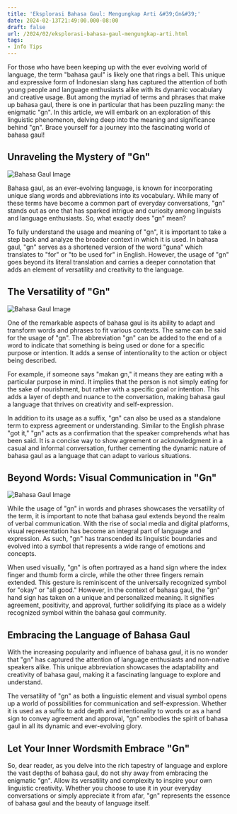 ```yaml
---
title: 'Eksplorasi Bahasa Gaul: Mengungkap Arti &#39;Gn&#39;'
date: 2024-02-13T21:49:00.000-08:00
draft: false
url: /2024/02/eksplorasi-bahasa-gaul-mengungkap-arti.html
tags: 
- Info Tips
---
```


For those who have been keeping up with the ever evolving world of language, the term "bahasa gaul" is likely one that rings a bell. This unique and expressive form of Indonesian slang has captured the attention of both young people and language enthusiasts alike with its dynamic vocabulary and creative usage. But among the myriad of terms and phrases that make up bahasa gaul, there is one in particular that has been puzzling many: the enigmatic "gn". In this article, we will embark on an exploration of this linguistic phenomenon, delving deep into the meaning and significance behind "gn". Brace yourself for a journey into the fascinating world of bahasa gaul!

Unraveling the Mystery of "Gn"
------------------------------

![Bahasa Gaul Image](https://akutahu.com/uploads/images/image_1920x_26082017-Kosakata_Gaul.jpg)

Bahasa gaul, as an ever-evolving language, is known for incorporating unique slang words and abbreviations into its vocabulary. While many of these terms have become a common part of everyday conversations, "gn" stands out as one that has sparked intrigue and curiosity among linguists and language enthusiasts. So, what exactly does "gn" mean?

To fully understand the usage and meaning of "gn", it is important to take a step back and analyze the broader context in which it is used. In bahasa gaul, "gn" serves as a shortened version of the word "guna" which translates to "for" or "to be used for" in English. However, the usage of "gn" goes beyond its literal translation and carries a deeper connotation that adds an element of versatility and creativity to the language.

The Versatility of "Gn"
-----------------------

![Bahasa Gaul Image](https://akutahu.com/uploads/images/image_1920x_26082017-Kosakata_Gaul.jpg)

One of the remarkable aspects of bahasa gaul is its ability to adapt and transform words and phrases to fit various contexts. The same can be said for the usage of "gn". The abbreviation "gn" can be added to the end of a word to indicate that something is being used or done for a specific purpose or intention. It adds a sense of intentionality to the action or object being described.

For example, if someone says "makan gn," it means they are eating with a particular purpose in mind. It implies that the person is not simply eating for the sake of nourishment, but rather with a specific goal or intention. This adds a layer of depth and nuance to the conversation, making bahasa gaul a language that thrives on creativity and self-expression.

In addition to its usage as a suffix, "gn" can also be used as a standalone term to express agreement or understanding. Similar to the English phrase "got it," "gn" acts as a confirmation that the speaker comprehends what has been said. It is a concise way to show agreement or acknowledgment in a casual and informal conversation, further cementing the dynamic nature of bahasa gaul as a language that can adapt to various situations.

Beyond Words: Visual Communication in "Gn"
------------------------------------------

![Bahasa Gaul Image](https://akutahu.com/uploads/images/image_1920x_26082017-Kosakata_Gaul.jpg)

While the usage of "gn" in words and phrases showcases the versatility of the term, it is important to note that bahasa gaul extends beyond the realm of verbal communication. With the rise of social media and digital platforms, visual representation has become an integral part of language and expression. As such, "gn" has transcended its linguistic boundaries and evolved into a symbol that represents a wide range of emotions and concepts.

When used visually, "gn" is often portrayed as a hand sign where the index finger and thumb form a circle, while the other three fingers remain extended. This gesture is reminiscent of the universally recognized symbol for "okay" or "all good." However, in the context of bahasa gaul, the "gn" hand sign has taken on a unique and personalized meaning. It signifies agreement, positivity, and approval, further solidifying its place as a widely recognized symbol within the bahasa gaul community.

Embracing the Language of Bahasa Gaul
-------------------------------------

With the increasing popularity and influence of bahasa gaul, it is no wonder that "gn" has captured the attention of language enthusiasts and non-native speakers alike. This unique abbreviation showcases the adaptability and creativity of bahasa gaul, making it a fascinating language to explore and understand.

The versatility of "gn" as both a linguistic element and visual symbol opens up a world of possibilities for communication and self-expression. Whether it is used as a suffix to add depth and intentionality to words or as a hand sign to convey agreement and approval, "gn" embodies the spirit of bahasa gaul in all its dynamic and ever-evolving glory.

Let Your Inner Wordsmith Embrace "Gn"
-------------------------------------

So, dear reader, as you delve into the rich tapestry of language and explore the vast depths of bahasa gaul, do not shy away from embracing the enigmatic "gn". Allow its versatility and complexity to inspire your own linguistic creativity. Whether you choose to use it in your everyday conversations or simply appreciate it from afar, "gn" represents the essence of bahasa gaul and the beauty of language itself.